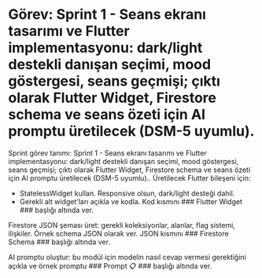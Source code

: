 # Görev: Sprint 1 - Seans ekranı tasarımı ve Flutter implementasyonu: dark/light destekli danışan seçimi, mood göstergesi, seans geçmişi; çıktı olarak Flutter Widget, Firestore schema ve seans özeti için AI promptu üretilecek (DSM-5 uyumlu).

Sprint görev tanımı: Sprint 1 - Seans ekranı tasarımı ve Flutter implementasyonu: dark/light destekli danışan seçimi, mood göstergesi, seans geçmişi; çıktı olarak Flutter Widget, Firestore schema ve seans özeti için AI promptu üretilecek (DSM-5 uyumlu)..
Üretilecek Flutter bileşeni için:
- StatelessWidget kullan. Responsive olsun, dark/light desteği dahil.
- Gerekli alt widget'ları açıkla ve kodla. Kod kısmını ### Flutter Widget ### başlığı altında ver.

Firestore JSON şeması üret: gerekli koleksiyonlar, alanlar, flag sistemi, ilişkiler. Örnek schema JSON olarak ver. JSON kısmını ### Firestore Schema ### başlığı altında ver.

AI promptu oluştur: bu modül için modelin nasıl cevap vermesi gerektiğini açıkla ve örnek promptu ### Prompt 📋 ### başlığı altında ver.

